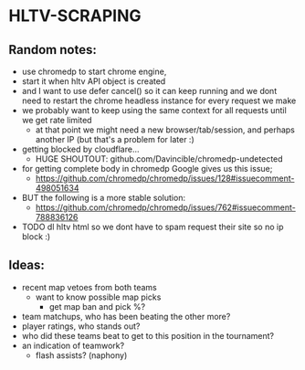 # HLTV-SCRAPING

## Random notes:
- use chromedp to start chrome engine,
- start it when hltv API object is created
- and I want to use defer cancel() so it can keep running and 
  we dont need to restart the chrome headless instance for every request we make
- we probably want to keep using the same context for all requests until we get rate limited
    - at that point we might need a new browser/tab/session, and perhaps another IP (but that's a problem for later :)
- getting blocked by cloudflare...
    - HUGE SHOUTOUT: github.com/Davincible/chromedp-undetected
- for getting complete body in chromedp Google gives us this issue;
    - https://github.com/chromedp/chromedp/issues/128#issuecomment-498051634
- BUT the following is a more stable solution:
    - https://github.com/chromedp/chromedp/issues/762#issuecomment-788836126
- TODO dl hltv html so we dont have to spam request their site so no ip block :)

## Ideas:
- recent map vetoes from both teams
  - want to know possible map picks
    - get map ban and pick %?
- team matchups, who has been beating the other more?
- player ratings, who stands out?
- who did these teams beat to get to this position in the tournament?
- an indication of teamwork?
  - flash assists? (naphony)
